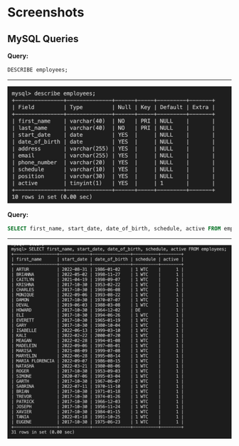 # Screenshots

## MySQL Queries

**Query:**

```sql
DESCRIBE employees;
 ```

----------

![Describe employees table](screenshots/describe.jpg)

**Query:**

```sql
SELECT first_name, start_date, date_of_birth, schedule, active FROM employees;
 ```

----------

![name, DOB, schedule, active(boolean value)](screenshots/minimum_info.png)
